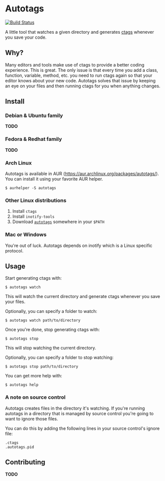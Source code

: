 Autotags
========

[![Build Status](https://travis-ci.org/beraboris/autotags.svg?branch=master)](https://travis-ci.org/beraboris/autotags)

A little tool that watches a given directory and generates
[ctags](http://ctags.sourceforge.net/) whenever you save your code.

Why?
----

Many editors and tools make use of ctags to provide a better coding experience.
This is great. The only issue is that every time you add a class, function,
variable, method, etc. you need to run ctags again so that your editor knows
about your new code. Autotags solves that issue by keeping an eye on your files
and then running ctags for you when anything changes.

Install
-------

### Debian & Ubuntu family

__TODO__

### Fedora & Redhat family

__TODO__

### Arch Linux

Autotags is available in AUR (https://aur.archlinux.org/packages/autotags/). You
can install it using your favorite AUR helper.

    $ aurhelper -S autotags

### Other Linux distributions

1. Install `ctags`
1. Install `inotify-tools`
1. Download [`autotags`](https://github.com/beraboris/autotags/releases/download/v0.1.0/autotags)
  somewhere in your `$PATH`

### Mac or Windows

You're out of luck. Autotags depends on inotify which is a Linux specific
protocol.

Usage
-----

Start generating ctags with:

    $ autotags watch

This will watch the current directory and generate ctags whenever you save your
files.

Optionally, you can specify a folder to watch:

    $ autotags watch path/to/directory

Once you're done, stop generating ctags with:

    $ autotags stop

This will stop watching the current directory.

Optionally, you can specify a folder to stop watching:

    $ autotags stop path/to/directory

You can get more help with:

    $ autotags help

### A note on source control

Autotags creates files in the directory it's watching. If you're running
autotags in a directory that is managed by source control you're going to want
to ignore those files.

You can do this by adding the following lines in your source control's ignore
file:

    .ctags
    .autotags.pid

Contributing
------------

__TODO__
